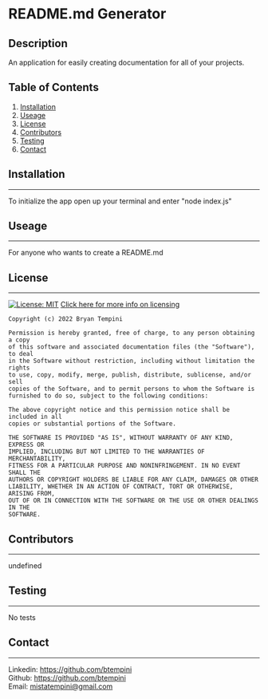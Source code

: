 # README.md Generator

  ## Description
  An application for easily creating documentation for all of your projects.
  ## Table of Contents

  1. [Installation](#installation)
  2. [Useage](#useage)
  3. [License](#license)
  4. [Contributors](#contributors)
  5. [Testing](#testing)
  6. [Contact](#contact)
  
  ## Installation
  
  ---
  To initialize the app open up your terminal and enter "node index.js"
  ## Useage
  
  ---
  For anyone who wants to create a README.md
  ## License
  ------
  [![License: MIT](https://img.shields.io/badge/License-MIT-yellow.svg)](https://opensource.org/licenses/MIT)  [Click here for more info on licensing](https://en.wikipedia.org/wiki/MIT_License)    
  
    Copyright (c) 2022 Bryan Tempini
    
    Permission is hereby granted, free of charge, to any person obtaining a copy
    of this software and associated documentation files (the "Software"), to deal
    in the Software without restriction, including without limitation the rights
    to use, copy, modify, merge, publish, distribute, sublicense, and/or sell
    copies of the Software, and to permit persons to whom the Software is
    furnished to do so, subject to the following conditions:
    
    The above copyright notice and this permission notice shall be included in all
    copies or substantial portions of the Software.
    
    THE SOFTWARE IS PROVIDED "AS IS", WITHOUT WARRANTY OF ANY KIND, EXPRESS OR
    IMPLIED, INCLUDING BUT NOT LIMITED TO THE WARRANTIES OF MERCHANTABILITY,
    FITNESS FOR A PARTICULAR PURPOSE AND NONINFRINGEMENT. IN NO EVENT SHALL THE
    AUTHORS OR COPYRIGHT HOLDERS BE LIABLE FOR ANY CLAIM, DAMAGES OR OTHER
    LIABILITY, WHETHER IN AN ACTION OF CONTRACT, TORT OR OTHERWISE, ARISING FROM,
    OUT OF OR IN CONNECTION WITH THE SOFTWARE OR THE USE OR OTHER DEALINGS IN THE
    SOFTWARE.
    
  ## Contributors
  
  ---
  undefined
  ## Testing
  
  ---
  No tests
  ## Contact
  
  ---
  Linkedin: https://github.com/btempini<br>
  Github: https://github.com/btempini<br>
  Email: mistatempini@gmail.com<br>
  